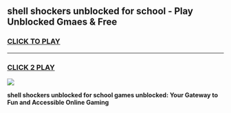 
## shell shockers unblocked for school - Play Unblocked Gmaes & Free
<h3>
<a href="https://news.freeplayer.one?title=shell_shockers_unblocked_for_school&ref=16F">CLICK TO PLAY</a></h3>
<hr>

<h3>
<a href="https://news.freeplayer.one?title=shell_shockers_unblocked_for_school&ref=16F">CLICK 2 PLAY</a>
  
</h3>

<a href="https://news.freeplayer.one?title=shell_shockers_unblocked_for_school&ref=16F/"><img src="https://clearcache.store/games.png"></a>


**shell shockers unblocked for school games unblocked: Your Gateway to Fun and Accessible Online Gaming**

